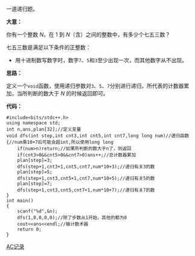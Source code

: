 一道递归题。

**大意：**

你有一个整数 $N$。在 $1$ 到 $N$（含）之间的整数中，有多少个七五三数？

七五三数是满足以下条件的正整数：

* 用十进制数写数字时，数字`7`、`5`和`3`至少出现一次，而其他数字从不出现。


**思路：**

定义一个`void`函数，使用递归参数对`3`、`5`、`7`分别进行递归，所代表的计数器累加，当所判断的数大于 $N$ 的时候返回即可。


**代码：**
```
#include<bits/stdc++.h>
using namespace std;
int n,ans,plan[32];//定义变量
void dfs(int step,int cnt3,int cnt5,int cnt7,long long num)//递归函数
{//num乘10+7后可能会超int,所以使用long long
    if(num>n)return;//如果所判断的数大于n了，则返回
    if(cnt3>0&&cnt5>0&&cnt7>0)ans++;//总计数器累加
    plan[step]=3;
    dfs(step+1,cnt3+1,cnt5,cnt7,num*10+3);//递归有关3的数
    plan[step]=5;
    dfs(step+1,cnt3,cnt5+1,cnt7,num*10+5);//递归有关5的数
    plan[step]=7;
    dfs(step+1,cnt3,cnt5,cnt7+1,num*10+7);//递归有关7的数
}
int main()
{
    scanf("%d",&n);
    dfs(1,0,0,0,0);//除了步数从1开始，其他的都为0
    cout<<ans<<endl;//输计数术器
    return 0;
}
```

[AC记录](https://www.luogu.com.cn/record/97155534)
